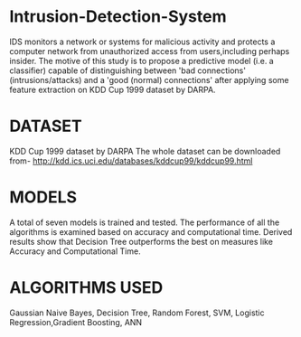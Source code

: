 # Intrusion-Detection-System
IDS monitors a network or systems for malicious activity and protects a computer network from unauthorized access from users,including perhaps insider.
The motive of this study is to propose a predictive model (i.e. a classifier) capable of distinguishing between 'bad connections' (intrusions/attacks) and a 'good
(normal) connections' after applying some feature extraction on KDD Cup 1999 dataset by DARPA. 

# DATASET
KDD Cup 1999 dataset by DARPA
The whole dataset can be downloaded from- http://kdd.ics.uci.edu/databases/kddcup99/kddcup99.html

# MODELS
A total of seven models is trained and tested. The performance of all the algorithms is examined based
on accuracy and computational time. Derived results show that Decision Tree
outperforms the best on measures like Accuracy and Computational Time.

# ALGORITHMS USED
Gaussian Naive Bayes, Decision Tree, Random Forest, SVM, Logistic Regression,Gradient Boosting, ANN
